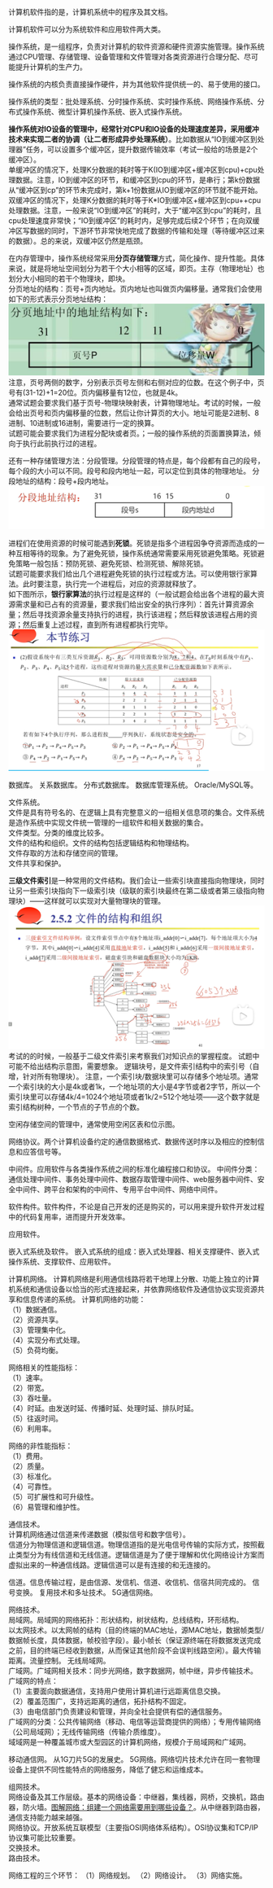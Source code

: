 计算机软件指的是，计算机系统中的程序及其文档。

计算机软件可以分为系统软件和应用软件两大类。

操作系统，是一组程序，负责对计算机的软件资源和硬件资源实施管理。操作系统通过CPU管理、存储管理、设备管理和文件管理对各类资源进行合理分配、尽可能提升计算机的生产力。

操作系统的内核负责直接操作硬件，并为其他软件提供统一的、易于使用的接口。

操作系统的类型：批处理系统、分时操作系统、实时操作系统、网络操作系统、分布式操作系统、微型计算机操作系统、嵌入式操作系统。

**操作系统对IO设备的管理中，经常针对CPU和IO设备的处理速度差异，采用缓冲技术来实现二者的协调（让二者形成异步处理系统）**。比如数据从“IO到缓冲区到处理器”任务，可以设置多个缓冲区，提升数据传输效率（考试一般给的场景是2个缓冲区）。  
单缓冲区的情况下，处理K分数据的耗时等于K(IO到缓冲区+缓冲区到cpu)+cpu处理数据。注意，IO到缓冲区的环节，和缓冲区到cpu的环节，是串行；第k份数据从“缓冲区到cp”的环节未完成时，第k+1份数据从IO到缓冲区的环节就不能开始。  
双缓冲区的情况下，处理K分数据的耗时等于K*IO到缓冲区+缓冲区到cpu++cpu处理数据。注意，一般来说“IO到缓冲区”的耗时，大于“缓冲区到cpu”的耗时，且cpu处理速度非常快；“IO到缓冲区”的耗时内，足够完成后续2个环节；在向双缓冲区写数据的同时，下游环节非常快地完成了数据的传输和处理（等待缓冲区过来的数据）。总的来说，双缓冲区仍然是瓶颈。

在内存管理中，操作系统经常采用**分页存储管理**方式，简化操作、提升性能。具体来说，就是将地址空间划分为若干个大小相等的区域，即页。主存（物理地址）也划分大小相同的若干个物理块，即块。  
分页地址的结构：页号+页内地址。页内地址也叫做页内偏移量。通常我们会使用如下的形式表示分页地址结构：  
![分页地址结构t](image.png)
注意，页号两侧的数字，分别表示页号左侧和右侧对应的位数。在这个例子中，页号有(31-12)+1=20位。页内偏移量有12位，也就是4k。  
通常试题会要求我们基于页号-物理块映射表，计算物理地址。考试的时候，一般会给出页号和页内偏移量的位数，然后让你计算页的大小。地址可能是2进制、8进制、10进制或16进制，需要进行一定的换算。  
试题可能会要求我们为进程分配块或者页。；一般的操作系统的页面置换算法，倾向于执行此前执行过的进程。

还有一种存储管理方法：分段管理。分段管理的特点是，每个段都有自己的段号，每个段的大小可以不同。段号和段内地址一起，可以定位到具体的物理地址。
分段地址的结构：段号+段内地址。
![分段地市的结构](image-2.png)

进程们在使用资源的时候可能遇到**死锁**。死锁是指多个进程因争夺资源而造成的一种互相等待的现象。为了避免死锁，操作系统通常需要采用死锁避免策略。死锁避免策略一般包括：预防死锁、避免死锁、检测死锁、解除死锁。  
试题可能要求我们给出几个进程避免死锁的执行过程或方法。可以使用银行家算法。此时要注意，执行完一个进程后，对应的资源就释放了。  
如下图所示，**银行家算法**的执行过程是这样的（一般试题会给出各个进程的最大资源需求量和已占有的资源量，要求我们给出安全的执行序列）：首先计算资源余量；然后寻找资源余量支持执行的进程，执行该进程；然后释放该进程占用的资源；然后重复上述过程，直到所有进程都执行完毕。  
![银行家算法示例](image-1.png)

数据库。
关系数据库。
分布式数据库。
数据库管理系统。 Oracle/MySQL等。

文件系统。  
文件是具有符号名的、在逻辑上具有完整意义的一组相关信息项的集合。文件系统是造作系统中实现文件统一管理的一组软件和相关数据的集合。    
文件类型。分类的维度比较多。  
文件的结构和组织。文件的结构包括逻辑结构和物理结构。  
文件存取的方法和存储空间的管理。  
文件共享和保护。

**三级文件索引**是一种常用的文件结构。我们会让一些索引块直接指向物理块，同时让另一些索引块指向下一级索引块（级联的索引块最终在第二级或者第三级指向物理块）——这样就可以实现对大量物理块的管理。
![alt text](image-3.png)
考试的的时候，一般基于二级文件索引来考察我们对知识点的掌握程度。
试题中可能不给出结构示意图，需要想象。
逻辑块号，是文件索引结构中的索引号（自增，针对所有物理块）。
注意，一个索引块/数据块里可以存储多个地址项。通常一个索引块的大小是4k或者1k，一个地址项的大小是4字节或者2字节，所以一个索引块里可以存储4k/4=1024个地址项或者1k/2=512个地址项——这个数字就是索引结构树种，一个节点的子节点的个数。

空闲存储空间的管理中，通常使用空闲区表和位示图。

网络协议。两个计算机设备约定的通信数据格式、数据传送时序以及相应的控制信息和应答信号等。

中间件。应用软件与各类操作系统之间的标准化编程接口和协议。
中间件分类：通信处理中间件、事务处理中间件、数据存取管理中间件、web服务器中间件、安全中间件、跨平台和架构的中间件、专用平台中间件、网络中间件。

软件构件。软件构件，不论是自己开发的还是购买的，可以用来提升软件开发过程中的代码复用率，进而提升开发效率。

应用软件。


嵌入式系统及软件。
嵌入式系统的组成：嵌入式处理器、相关支撑硬件、嵌入式操作系统、支撑软件、应用软件。  

计算机网络。
计算机网络是利用通信线路将若干地理上分散、功能上独立的计算机系统和通信设备以恰当的形式连接起来，并依靠网络软件及通信协议实现资源共享和信息传递的系统。 
计算机网络的功能：  
（1）数据通信。    
（2）资源共享。    
（3）管理集中化。  
（4）实现分布式处理。  
（5）负荷均衡。  

网络相关的性能指标：  
（1）速率。  
（2）带宽。  
（3）吞吐量。  
（4）时延。由发送时延、传播时延、处理时延、排队时延。  
（5）往返时间。  
（6）利用率。

网络的非性能指标：  
（1）费用。  
（2）质量。  
（3）标准化。  
（4）可靠性。  
（5）可扩展性和可升级性。  
（6）易管理和维护性。

通信技术。  
计算机网络通过信道来传递数据（模拟信号和数字信号）。  
信道分为物理信道和逻辑信道。物理信道指的是光电信号传输的实际方式，按照截止类型分为有线信道和无线信道。逻辑信道是为了便于理解和优化网络设计方案而虚拟出来的一种通信线路。逻辑信道可以是有连接的和无连接的。  

信道。信息传输过程，是由信源、发信机、信道、收信机、信宿共同完成的。
信号变换。
复用技术和多址技术。
5G通信网络。

网络技术。  
局域网。局域网的网络拓扑：形状结构，树状结构，总线结构，环形结构。  
以太网技术。以太网帧的结构（目的终端的MAC地址，源MAC地址，数据帧类型/数据帧长度，具体数据，帧校验字段）。最小帧长（保证源终端在将数据发送完成之前，目的终端已经收到数据，从而保证其他阶段不会误判线路空闲）。最大传输距离。流量控制。
无线局域网。  
广域网。广域网相关技术：同步光网络，数字数据网，帧中继，异步传输技术。   
广域网的特点：  
（1）主要面向数据通信，支持用户使用计算机进行远距离信息交换。  
（2）覆盖范围广，支持远距离的通信，拓扑结构不固定。  
（3）由电信部门负责建设和管理，并向全社会提供有偿的通信服务。  
广域网的分类：公共传输网络（移动、电信等运营商提供的网络）；专用传输网络（公司局域网）；无线传输网络（传输介质维度）。  
域域网是一种覆盖城市或大型园区的计算机网络，规模介于局域网和广域网。

移动通信网。
从1G刀片5G的发展史。
5G网络。网络切片技术允许在同一套物理设备上提供不同性能特点的网络服务，降低了健忘和运维成本。

组网技术。  
网络设备及其工作层级。基本的网络设备：中继器，集线器，网桥，交换机，路由器，防火墙。[图解网络：组建一个网络需要用到哪些设备？](https://zhuanlan.zhihu.com/p/705916704)。从中继器到路由器，通信支持能力越来越强。  
网络协议。开放系统互联模型（主要指OSI网络体系结构）。OSI协议集和TCP/IP协议集可能比较重要。  
交换技术。  
路由技术。

网络工程的三个环节：
（1）网络规划。
（2）网络设计。
（3）网络实施。


